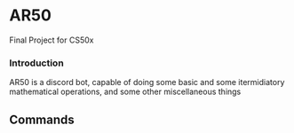# AR50
Final Project for CS50x

### Introduction
AR50 is a discord bot, capable of doing some basic and some itermidiatory mathematical operations, and some other miscellaneous  things

## Commands

